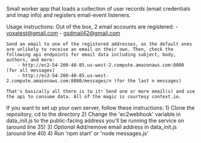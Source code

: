 Small worker app that loads a collection of user records (email credentials and imap info) and registers email-event listeners.

Usage instructions:
	Out of the box, 2 email accounts are registered:
		- voxatest@gmail.com
		- gsdmail42@gmail.com

	Send an email to one of the registered addresses, as the default ones are unlikely to receive an email on their own. Then, check the following api endpoints for email data including subject, body, authors, and more:
		- http://ec2-54-200-40-85.us-west-2.compute.amazonaws.com:8080 (for all messages)
		- http://ec2-54-200-40-85.us-west-2.compute.amazonaws.com:8080/messages/n (for the last n messages)

	That's basically all there is to it! Send one or more email(s) and use the api to consume data. All of the magic is courtesy context.io.

If you want to set up your own server, follow these instructions:
	1) Clone the repository, cd to the directory
	2) Change the 'ec2webhook' variable in data_init.js to the public-facing address you'll be running the service on (around line 35)
	3) *Optional* Add/remove email address in data_init.js (around line 40)
	4) Run 'npm start' or 'node messages.js'